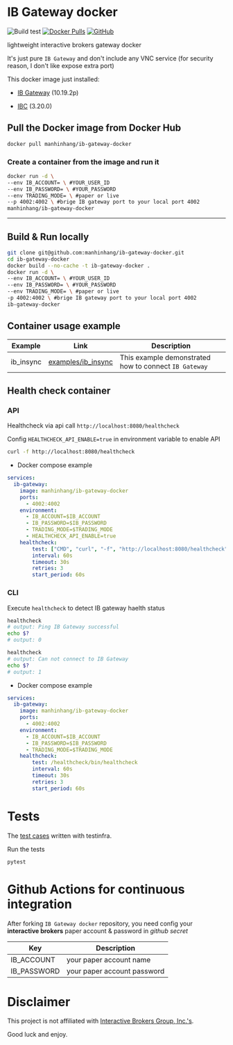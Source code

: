# IB Gateway docker

![Build test](https://github.com/manhinhang/ib-gateway-docker/workflows/Build%20test/badge.svg?branch=master)
[![Docker Pulls](https://img.shields.io/docker/pulls/manhinhang/ib-gateway-docker)](https://hub.docker.com/r/manhinhang/ib-gateway-docker)
[![GitHub](https://img.shields.io/github/license/manhinhang/ib-gateway-docker)](https://github.com/manhinhang/ib-gateway-docker/blob/develop/LICENSE)

lightweight interactive brokers gateway docker

It's just pure `IB Gateway` and don't include any VNC service (for security reason, I don't like expose extra port)

This docker image just installed:

- [IB Gateway](https://www.interactivebrokers.com/en/index.php?f=16457) (10.19.2p)

- [IBC](https://github.com/IbcAlpha/IBC) (3.20.0)

## Pull the Docker image from Docker Hub

```bash
docker pull manhinhang/ib-gateway-docker
```

### Create a container from the image and run it
```bash
docker run -d \
--env IB_ACCOUNT= \ #YOUR_USER_ID 
--env IB_PASSWORD= \ #YOUR_PASSWORD  
--env TRADING_MODE= \ #paper or live 
--p 4002:4002 \ #brige IB gateway port to your local port 4002
manhinhang/ib-gateway-docker
```

---

## Build & Run locally

```bash
git clone git@github.com:manhinhang/ib-gateway-docker.git
cd ib-gateway-docker
docker build --no-cache -t ib-gateway-docker .
docker run -d \
--env IB_ACCOUNT= \ #YOUR_USER_ID 
--env IB_PASSWORD= \ #YOUR_PASSWORD  
--env TRADING_MODE= \ #paper or live 
-p 4002:4002 \ #brige IB gateway port to your local port 4002
ib-gateway-docker
```


## Container usage example

| Example | Link | Description |
| - | - | - |
| ib_insync | [examples/ib_insync](./examples/ib_insync) | This example demonstrated how to connect `IB Gateway`


## Health check container

### API

Healthcheck via api call `http://localhost:8080/healthcheck`

Config `HEALTHCHECK_API_ENABLE=true` in environment variable to enable API

```bash
curl -f http://localhost:8080/healthcheck
```

- Docker compose example

```yaml
services:
  ib-gateway:
    image: manhinhang/ib-gateway-docker
    ports:
      - 4002:4002
    environment:
      - IB_ACCOUNT=$IB_ACCOUNT
      - IB_PASSWORD=$IB_PASSWORD
      - TRADING_MODE=$TRADING_MODE
      - HEALTHCHECK_API_ENABLE=true
    healthcheck:
        test: ["CMD", "curl", "-f", "http://localhost:8080/healthcheck"]
        interval: 60s
        timeout: 30s
        retries: 3
        start_period: 60s
```
### CLI 
Execute `healthcheck` to detect IB gateway haelth status

```bash
healthcheck
# output: Ping IB Gateway successful
echo $?
# output: 0
```

```bash
healthcheck
# output: Can not connect to IB Gateway
echo $?
# output: 1
```

- Docker compose example

```yaml
services:
  ib-gateway:
    image: manhinhang/ib-gateway-docker
    ports:
      - 4002:4002
    environment:
      - IB_ACCOUNT=$IB_ACCOUNT
      - IB_PASSWORD=$IB_PASSWORD
      - TRADING_MODE=$TRADING_MODE
    healthcheck:
        test: /healthcheck/bin/healthcheck
        interval: 60s
        timeout: 30s
        retries: 3
        start_period: 60s
```

# Tests

The [test cases](test/test_ib_gateway.py) written with testinfra.

Run the tests

```
pytest
```

# Github Actions for continuous integration

After forking `IB Gateway docker` repository, you need config your **interactive brokers** paper account & password in *github secret*

| Key | Description |
| - | - |
| IB_ACCOUNT | your paper account name |
| IB_PASSWORD | your paper account password |

# Disclaimer

This project is not affiliated with [Interactive Brokers Group, Inc.'s](https://www.interactivebrokers.com).

Good luck and enjoy.

